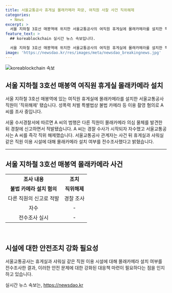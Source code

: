 ```yaml
---
title: 서울교통공사 휴게실 몰래카메라 파문, 여직원 사찰 사건 직위해제
categories:
  - News
excerpt: >
  서울 지하철 3호선 매봉역에 위치한 서울교통공사의 여직원 휴게실에 몰래카메라를 설치한 직원이 발각되어 직위해제됐다. 수서경찰서는 이를 불법 촬영 혐의로 조사 중이며, A씨는 자수한 상태다. 이후 서울교통공사는 관련 시설 전수조사를 실시했다. 해당 사건으로 인해 관심이 집중되고 있으며, 수색서는 YTN 검색 및 전화로 제보를 받고 있다.
feature_text: >
  ## koreablockchain 실시간 뉴스 속보입니다.

  서울 지하철 3호선 매봉역에 위치한 서울교통공사의 여직원 휴게실에 몰래카메라를 설치한 직원이 발각되어 직위해제됐다. 수서경찰서는 이를 불법 촬영 혐의로 조사 중이며, A씨는 자수한 상태다. 이후 서울교통공사는 관련 시설 전수조사를 실시했다. 해당 사건으로 인해 관심이 집중되고 있으며, 수색서는 YTN 검색 및 전화로 제보를 받고 있다.
image: 'https://newsdao.kr/res/images/meta/newsdao_breakingnews.jpg'
---
```


<p><img src="https://newsdao.kr/res/images/meta/newsdao_breakingnews.jpg" alt="koreablockchain 속보" /></p>

<h2 data-ke-size="size26">서울 지하철 3호선 매봉역 여직원 휴게실 몰래카메라 설치</h2>

<p data-ke-size="size16">서울 지하철 3호선 매봉역에 있는 여직원 휴게실에 몰래카메라를 설치한 서울교통공사 직원이 '직위해제' 됐습니다. 성폭력 처벌 특별법상 불법 카메라 등 이용 촬영 혐의로 A 씨를 조사 중입니다.</p>

<p data-ke-size="size16">서울 수서경찰서에 따르면 A 씨의 범행은 다른 직원이 몰래카메라 의심 물체를 발견한 뒤 경찰에 신고하면서 적발됐습니다. A 씨는 경찰 수사가 시작되자 자수했고 서울교통공사는 A 씨를 즉각 직위 해제했습니다. 서울교통공사 관계자는 사건 뒤 휴게실과 샤워실 같은 직원 이용 시설에 대해 몰래카메라 설치 여부를 전수조사했다고 밝혔습니다.</p>

<hr>

<h2 data-ke-size="size26">서울 지하철 3호선 매봉역 몰래카메라 사건</h2>

<table>
    <tr>
        <td style="text-align: center; height: 17px;"><b>조사 내용</b></td>
        <td style="text-align: center; height: 17px;"><b>조치</b></td>
    </tr>
    <tr>
        <td style="text-align: center; height: 17px;"><b>불법 카메라 설치 혐의</b></td>
        <td style="text-align: center; height: 17px;"><b>직위해제</b></td>
    </tr>
    <tr>
        <td style="text-align: center; height: 17px;">다른 직원의 신고로 적발</td>
        <td style="text-align: center; height: 17px;">경찰 조사</td>
    </tr>
    <tr>
        <td style="text-align: center; height: 17px;">자수</td>
        <td style="text-align: center; height: 17px;">-</td>
    </tr>
    <tr>
        <td style="text-align: center; height: 17px;">전수조사 실시</td>
        <td style="text-align: center; height: 17px;">-</td>
    </tr>
</table>

<p data-ke-size="size16">&nbsp;</p>

<h2 data-ke-size="size26">시설에 대한 안전조치 강화 필요성</h2>

<p data-ke-size="size16">서울교통공사는 휴게실과 샤워실 같은 직원 이용 시설에 대해 몰래카메라 설치 여부를 전수조사한 결과, 이러한 안전 문제에 대한 강화된 대응책 마련이 필요하다는 점을 인지하고 있습니다.</p>
실시간 뉴스 속보는, <a href="https://newsdao.kr" rel="dofollow">https://newsdao.kr</a>


